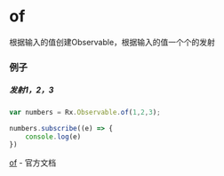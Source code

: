 # of

根据输入的值创建Observable，根据输入的值一个个的发射

### 例子

##### 发射1，2，3

```js
var numbers = Rx.Observable.of(1,2,3);

numbers.subscribe((e) => {
    console.log(e)
})

```

[of](http://reactivex.io/rxjs/class/es6/Observable.js~Observable.html#static-method-of) - 官方文档